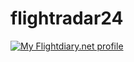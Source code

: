 # flightradar24
<a href="https://my.flightradar24.com/diogomartins"><img src="https://banners-my.flightradar24.com/diogomartins.png" alt="My Flightdiary.net profile" /></a>
